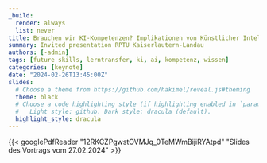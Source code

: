 ```yaml
---
_build:
  render: always
  list: never
title: Brauchen wir KI-Kompetenzen? Implikationen von Künstlicher Intelligenz für das Lernen und Lehren an Hochschulen.
summary: Invited presentation RPTU Kaiserlautern-Landau
authors: [-admin]
tags: [future skills, lerntransfer, ki, ai, kompetenz, wissen]
categories: [keynote]
date: "2024-02-26T13:45:00Z"
slides:
  # Choose a theme from https://github.com/hakimel/reveal.js#theming
  theme: black
  # Choose a code highlighting style (if highlighting enabled in `params.toml`)
  #   Light style: github. Dark style: dracula (default).
  highlight_style: dracula
---
```




{{< googlePdfReader "12RKCZPgwstOVMJq_0TeMWmBijiRYAtpd" "Slides des Vortrags vom 27.02.2024" >}}


